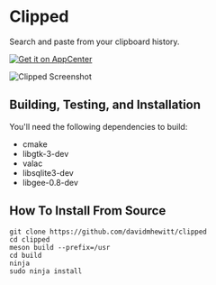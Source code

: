 # Clipped
Search and paste from your clipboard history.

[![Get it on AppCenter](https://appcenter.elementary.io/badge.svg)](https://appcenter.elementary.io/com.github.davidmhewitt.clipped)

![Clipped Screenshot](https://github.com/davidmhewitt/clipped/raw/master/data/com.github.davidmhewitt.clipped.screenshot.png)

## Building, Testing, and Installation

You'll need the following dependencies to build:
* cmake
* libgtk-3-dev
* valac
* libsqlite3-dev
* libgee-0.8-dev

## How To Install From Source

    git clone https://github.com/davidmhewitt/clipped
    cd clipped
    meson build --prefix=/usr
    cd build
    ninja
    sudo ninja install
